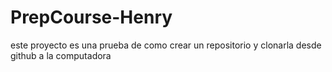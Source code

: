 # PrepCourse-Henry

este proyecto es una prueba de como crear un repositorio y clonarla desde github a la computadora
